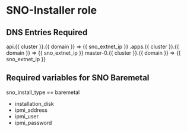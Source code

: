 # SNO-Installer role

## DNS Entries Required

api.{{ cluster }}.{{ domain }}  =>  {{ sno_extnet_ip }}
.apps.{{ cluster }}.{{ domain }}  =>  {{ sno_extnet_ip }} 
master-0.{{ cluster }}.{{ domain }}  =>  {{ sno_extnet_ip }}

## Required variables for SNO Baremetal

sno_install_type == baremetal
- installation_disk
- ipmi_address
- ipmi_user
- ipmi_password
